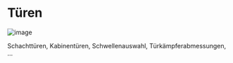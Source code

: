 # Türen

![image](HelpImages/image62.png)  

Schachttüren, Kabinentüren, Schwellenauswahl, Türkämpferabmessungen, …

